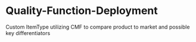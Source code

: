 # Quality-Function-Deployment
Custom ItemType utilizing CMF to compare product to market and possible key differentiators
